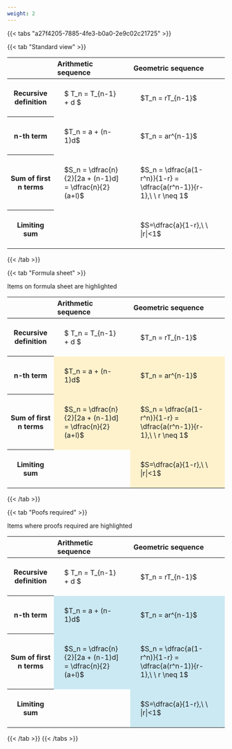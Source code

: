 ```yaml
---
weight: 2
---
```


{{< tabs "a27f4205-7885-4fe3-b0a0-2e9c02c21725" >}}

{{< tab "Standard view" >}}

<style type="text/css">
#T_f1ea5 th.col_heading {
  text-align: left;
  font-size: 1em;
}
#T_f1ea5 td {
  text-align: left;
  font-size: 1em;
  padding: 1.5em;
}
</style>
<table id="T_f1ea5">
  <thead>
    <tr>
      <th class="blank level0" >&nbsp;</th>
      <th id="T_f1ea5_level0_col0" class="col_heading level0 col0" >Arithmetic sequence</th>
      <th id="T_f1ea5_level0_col1" class="col_heading level0 col1" >Geometric sequence</th>
    </tr>
  </thead>
  <tbody>
    <tr>
      <th id="T_f1ea5_level0_row0" class="row_heading level0 row0" >Recursive definition</th>
      <td id="T_f1ea5_row0_col0" class="data row0 col0" >$ T_n = T_{n-1} + d $</td>
      <td id="T_f1ea5_row0_col1" class="data row0 col1" >$T_n = rT_{n-1}$</td>
    </tr>
    <tr>
      <th id="T_f1ea5_level0_row1" class="row_heading level0 row1" >n-th term</th>
      <td id="T_f1ea5_row1_col0" class="data row1 col0" >$T_n = a + (n-1)d$</td>
      <td id="T_f1ea5_row1_col1" class="data row1 col1" >$T_n = ar^{n-1}$</td>
    </tr>
    <tr>
      <th id="T_f1ea5_level0_row2" class="row_heading level0 row2" >Sum of first n terms</th>
      <td id="T_f1ea5_row2_col0" class="data row2 col0" >$S_n = \dfrac{n}{2}[2a + (n-1)d] = \dfrac{n}{2}(a+l)$</td>
      <td id="T_f1ea5_row2_col1" class="data row2 col1" >$S_n = \dfrac{a(1-r^n)}{1-r} = \dfrac{a(r^n-1)}{r-1},\ \  r \neq 1$</td>
    </tr>
    <tr>
      <th id="T_f1ea5_level0_row3" class="row_heading level0 row3" >Limiting sum</th>
      <td id="T_f1ea5_row3_col0" class="data row3 col0" ></td>
      <td id="T_f1ea5_row3_col1" class="data row3 col1" >$S=\dfrac{a}{1-r},\ \ |r|<1$</td>
    </tr>
  </tbody>
</table>
{{< /tab >}}

{{< tab "Formula sheet" >}}

Items on formula sheet are highlighted 
<br>
<style type="text/css">
#T_309bf th.col_heading {
  text-align: left;
  font-size: 1em;
}
#T_309bf td {
  text-align: left;
  font-size: 1em;
  padding: 1.5em;
}
#T_309bf_row0_col0, #T_309bf_row0_col1, #T_309bf_row3_col0 {
  background-color: rgba(0,0,0,0);
}
#T_309bf_row1_col0, #T_309bf_row1_col1, #T_309bf_row2_col0, #T_309bf_row2_col1, #T_309bf_row3_col1 {
  background-color: rgba(255,194,10, 0.2);
}
</style>
<table id="T_309bf">
  <thead>
    <tr>
      <th class="blank level0" >&nbsp;</th>
      <th id="T_309bf_level0_col0" class="col_heading level0 col0" >Arithmetic sequence</th>
      <th id="T_309bf_level0_col1" class="col_heading level0 col1" >Geometric sequence</th>
    </tr>
  </thead>
  <tbody>
    <tr>
      <th id="T_309bf_level0_row0" class="row_heading level0 row0" >Recursive definition</th>
      <td id="T_309bf_row0_col0" class="data row0 col0" >$ T_n = T_{n-1} + d $</td>
      <td id="T_309bf_row0_col1" class="data row0 col1" >$T_n = rT_{n-1}$</td>
    </tr>
    <tr>
      <th id="T_309bf_level0_row1" class="row_heading level0 row1" >n-th term</th>
      <td id="T_309bf_row1_col0" class="data row1 col0" >$T_n = a + (n-1)d$</td>
      <td id="T_309bf_row1_col1" class="data row1 col1" >$T_n = ar^{n-1}$</td>
    </tr>
    <tr>
      <th id="T_309bf_level0_row2" class="row_heading level0 row2" >Sum of first n terms</th>
      <td id="T_309bf_row2_col0" class="data row2 col0" >$S_n = \dfrac{n}{2}[2a + (n-1)d] = \dfrac{n}{2}(a+l)$</td>
      <td id="T_309bf_row2_col1" class="data row2 col1" >$S_n = \dfrac{a(1-r^n)}{1-r} = \dfrac{a(r^n-1)}{r-1},\ \  r \neq 1$</td>
    </tr>
    <tr>
      <th id="T_309bf_level0_row3" class="row_heading level0 row3" >Limiting sum</th>
      <td id="T_309bf_row3_col0" class="data row3 col0" ></td>
      <td id="T_309bf_row3_col1" class="data row3 col1" >$S=\dfrac{a}{1-r},\ \ |r|<1$</td>
    </tr>
  </tbody>
</table>
{{< /tab >}}

{{< tab "Poofs required" >}}

Items where proofs required are highlighted 
<br>
<style type="text/css">
#T_0085b th.col_heading {
  text-align: left;
  font-size: 1em;
}
#T_0085b td {
  text-align: left;
  font-size: 1em;
  padding: 1.5em;
}
#T_0085b_row0_col0, #T_0085b_row0_col1, #T_0085b_row3_col0 {
  background-color: rgba(0,0,0,0);
}
#T_0085b_row1_col0, #T_0085b_row1_col1, #T_0085b_row2_col0, #T_0085b_row2_col1, #T_0085b_row3_col1 {
  background-color: rgba(0,150,200, 0.2);
}
</style>
<table id="T_0085b">
  <thead>
    <tr>
      <th class="blank level0" >&nbsp;</th>
      <th id="T_0085b_level0_col0" class="col_heading level0 col0" >Arithmetic sequence</th>
      <th id="T_0085b_level0_col1" class="col_heading level0 col1" >Geometric sequence</th>
    </tr>
  </thead>
  <tbody>
    <tr>
      <th id="T_0085b_level0_row0" class="row_heading level0 row0" >Recursive definition</th>
      <td id="T_0085b_row0_col0" class="data row0 col0" >$ T_n = T_{n-1} + d $</td>
      <td id="T_0085b_row0_col1" class="data row0 col1" >$T_n = rT_{n-1}$</td>
    </tr>
    <tr>
      <th id="T_0085b_level0_row1" class="row_heading level0 row1" >n-th term</th>
      <td id="T_0085b_row1_col0" class="data row1 col0" >$T_n = a + (n-1)d$</td>
      <td id="T_0085b_row1_col1" class="data row1 col1" >$T_n = ar^{n-1}$</td>
    </tr>
    <tr>
      <th id="T_0085b_level0_row2" class="row_heading level0 row2" >Sum of first n terms</th>
      <td id="T_0085b_row2_col0" class="data row2 col0" >$S_n = \dfrac{n}{2}[2a + (n-1)d] = \dfrac{n}{2}(a+l)$</td>
      <td id="T_0085b_row2_col1" class="data row2 col1" >$S_n = \dfrac{a(1-r^n)}{1-r} = \dfrac{a(r^n-1)}{r-1},\ \  r \neq 1$</td>
    </tr>
    <tr>
      <th id="T_0085b_level0_row3" class="row_heading level0 row3" >Limiting sum</th>
      <td id="T_0085b_row3_col0" class="data row3 col0" ></td>
      <td id="T_0085b_row3_col1" class="data row3 col1" >$S=\dfrac{a}{1-r},\ \ |r|<1$</td>
    </tr>
  </tbody>
</table>
{{< /tab >}}
{{< /tabs >}}